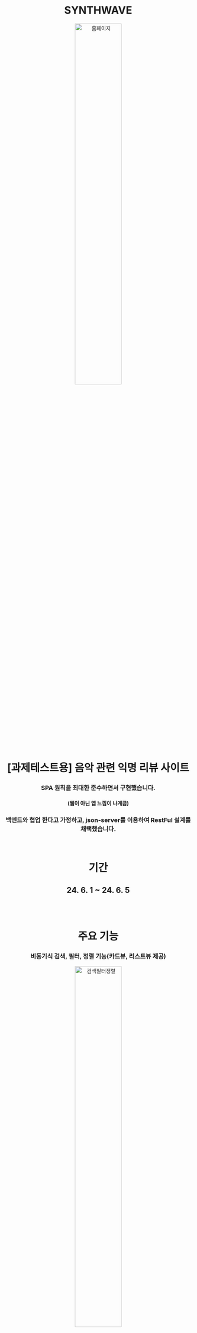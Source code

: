 <div align=center><h1>SYNTHWAVE</h1></div>
<div align=center>
  <img width="50%" height="50%" src="https://github.com/dks044/SYNTHWAVE/assets/74749417/a332d1be-995f-4c8b-960d-c85f874f6df3" alt="홈페이지">
</div>
<div align=center>
  <h1>[과제테스트용] 음악 관련 익명 리뷰 사이트</h1>
  <h3>SPA 원칙을 최대한 준수하면서 구현했습니다.</h3>
  <h4>(웹이 아닌 앱 느낌이 나게끔)</h4>
  <h3>백엔드와 협업 한다고 가정하고, json-server를 이용하여 RestFul 설계를 채택했습니다. </h3>
</div>
<br>
<div align=center>
    <h1>기간</h1>
    <h2> 24. 6. 1 ~ 24. 6. 5</h2>
</div>
<br><br>
<div align=center>
    <h1 id="주요-기능">주요 기능</h1>
    <h3>비동기식 검색, 필터, 정렬 기능(카드뷰, 리스트뷰 제공)</h3>
    <img width="50%" height="50%" src="https://github.com/dks044/SYNTHWAVE/assets/74749417/d7dd14e0-593d-434a-a420-67b880a8e9d4" alt="검색필터정렬">
    <br>
    <h3>글쓰기 (리다이렉트 없이 바로 보임)</h3>
    <img width="50%" height="50%" src="https://github.com/dks044/SYNTHWAVE/assets/74749417/9da7c832-12e0-4d30-8f91-f60e38c1c2da" alt="글쓰기">
    <br>
    <h3>수정하기(작성자만 가능)</h3>
    <img width="50%" height="50%" src="https://github.com/dks044/SYNTHWAVE/assets/74749417/14f6ad59-57db-4190-a55a-b9d890db3085" alt="수정하기">
    <br>
    <h3>비동기식 좋아요, 별점 기능</h3>
    <img width="50%" height="50%" src="https://github.com/dks044/SYNTHWAVE/assets/74749417/4af83346-9c4f-4c61-a8be-4d02ad9f7345" alt="좋아요별점">
    <p>현재 사용자(브라우저)가 좋아요를 누르고, 한번 더 누르면 취소됨 (서버에 있는 게시글 데이터까지 반영)</p>
    <p>좋아요와 별점이 서버에 있는 데이터에 반영 후, <strong>화면에도 리다이렉트 없이 바로 반영 됩니다.</strong></p>
    <br>
    <h3>비동기식 댓글 기능 (수정, 삭제 - 작성자만 가능)</h3>
    <img width="50%" height="50%" src="https://github.com/dks044/SYNTHWAVE/assets/74749417/ee2edaf4-c94d-4b52-8840-54d8c38917a9" alt="댓글">
    <p>댓글의 CRUD가 이루어질시, <strong>Reudx-SAGA를 이용해서 서버에도 반영되며, 리다이렉트 없이 화면에 반영됩니다.</strong></p>
    <br>
</div>
<br><br><br>
<div align=center><h1 id="아키텍처">아키텍처 </h1></div>
<div align=center>
    <img src="https://github.com/dks044/SYNTHWAVE/assets/74749417/d19ad913-aa78-4aa0-b3d2-3d6148d83c65" alt="아키텍처">
</div>
<br><br>
<div align=center><h1 id="tech-stacks">TECH STACKS </h1></div>
  <div align=center>
    <h3>Frontend </h3>
    <img src="https://img.shields.io/badge/react-61DAFB?style=for-the-badge&logo=react&logoColor=black">
    <img alt="Static Badge" src="https://img.shields.io/badge/styled_components-pink?style=for-the-badge&logo=styledcomponents&logoColor=white&color=%23DB7093">
    <img alt="Static Badge" src="https://img.shields.io/badge/Redux-black?style=for-the-badge&logo=redux&logoColor=white&color=%23764ABC">
    <img alt="Static Badge" src="https://img.shields.io/badge/Redux_Saga-black?style=for-the-badge&logo=reduxsaga&logoColor=white&color=%23764ABC">
    <img src="https://img.shields.io/badge/bootstrap-7952B3?style=for-the-badge&logo=bootstrap&logoColor=white">
    <br>
    <img alt="Static Badge" src="https://img.shields.io/badge/React_router-black?style=for-the-badge&logo=reactrouter&logoColor=white&color=%23CA4245">
    <img alt="Static Badge" src="https://img.shields.io/badge/Axios-black?style=for-the-badge&logo=axios&logoColor=white&color=%235A29E4">
  </div>
<br><br><br>
<div align=center><h1 id="파일-구조">파일 구조</h1></div>
<div align=center>
    <details>
      <summary>자세히</summary>
        <div align=left>
          <code>
            📦src
 ┣ 📂api
 ┃ ┗ 📜boardApi.js
 ┣ 📂components
 ┃ ┣ 📂board
 ┃ ┃ ┣ 📜board.css
 ┃ ┃ ┣ 📜Board.js
 ┃ ┃ ┗ 📜Boards.js
 ┃ ┣ 📂etc
 ┃ ┃ ┣ 📜etc.css
 ┃ ┃ ┣ 📜LogoComponent.js
 ┃ ┃ ┗ 📜LogoText.js
 ┃ ┣ 📂layout
 ┃ ┃ ┣ 📜layout.css
 ┃ ┃ ┗ 📜Navigate.js
 ┃ ┗ 📂write
 ┃ ┃ ┣ 📜PatchComponent.js
 ┃ ┃ ┗ 📜WriteComponent.js
 ┣ 📂containers
 ┃ ┣ 📂board
 ┃ ┃ ┣ 📜board.css
 ┃ ┃ ┣ 📜BoardContainer.js
 ┃ ┃ ┗ 📜BoardsContainer.js
 ┃ ┣ 📂write
 ┃ ┃ ┣ 📜PatchContainer.js
 ┃ ┃ ┗ 📜WriteContainer.js
 ┃ ┗ 📜LayoutContainer.js
 ┣ 📂lib
 ┃ ┣ 📜asyncUtils.js
 ┃ ┣ 📜converToBase64.js
 ┃ ┣ 📜RatingStars.js
 ┃ ┗ 📜SimpleDataText.js
 ┣ 📂modules
 ┃ ┣ 📂board
 ┃ ┃ ┣ 📜board.js
 ┃ ┃ ┗ 📜boardSaga.js
 ┃ ┣ 📂user
 ┃ ┃ ┣ 📜user.js
 ┃ ┃ ┗ 📜userSaga.js
 ┃ ┣ 📜reducers.js
 ┃ ┗ 📜rootSaga.js
 ┣ 📂pages
 ┃ ┣ 📂board
 ┃ ┃ ┣ 📜BoardPage.js
 ┃ ┃ ┗ 📜BoardsPage.js
 ┃ ┣ 📂write
 ┃ ┃ ┣ 📜PatchPage.js
 ┃ ┃ ┗ 📜WritePage.js
 ┃ ┗ 📜HomePage.js
 ┣ 📂resources
 ┃ ┣ 📜GmarketSansTTFLight.ttf
 ┃ ┣ 📜Oswald-VariableFont_wght.ttf
 ┃ ┗ 📜SYNWHWAVE LOGO.png
 ┣ 📜App.css
 ┣ 📜App.js
 ┣ 📜App.test.js
 ┣ 📜index.css
 ┣ 📜index.js
 ┣ 📜logo.svg
 ┣ 📜reportWebVitals.js
 ┗ 📜setupTests.js
          </code>
        </div>
    </details>
</div>
<br><br><br>

